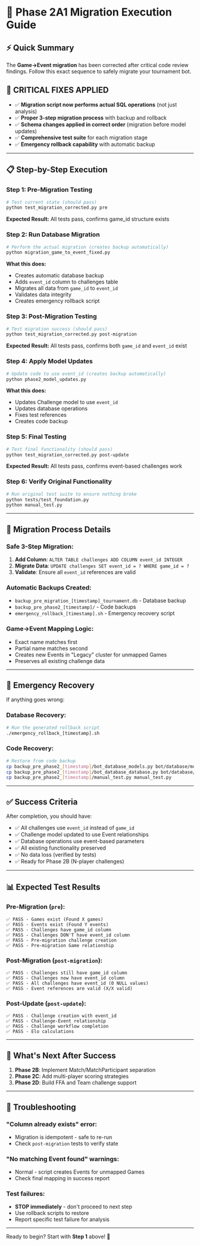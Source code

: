 # 🚀 Phase 2A1 Migration Execution Guide

## ⚡ Quick Summary

The **Game→Event migration** has been corrected after critical code review findings. Follow this exact sequence to safely migrate your tournament bot.

## 🚨 CRITICAL FIXES APPLIED

- ✅ **Migration script now performs actual SQL operations** (not just analysis)
- ✅ **Proper 3-step migration process** with backup and rollback
- ✅ **Schema changes applied in correct order** (migration before model updates)
- ✅ **Comprehensive test suite** for each migration stage
- ✅ **Emergency rollback capability** with automatic backup

---

## 📋 Step-by-Step Execution

### **Step 1: Pre-Migration Testing**
```bash
# Test current state (should pass)
python test_migration_corrected.py pre
```
**Expected Result:** All tests pass, confirms game_id structure exists

### **Step 2: Run Database Migration**
```bash
# Perform the actual migration (creates backup automatically)
python migration_game_to_event_fixed.py
```
**What this does:**
- Creates automatic database backup
- Adds `event_id` column to challenges table
- Migrates all data from `game_id` to `event_id`
- Validates data integrity
- Creates emergency rollback script

### **Step 3: Post-Migration Testing**
```bash
# Test migration success (should pass)
python test_migration_corrected.py post-migration
```
**Expected Result:** All tests pass, confirms both `game_id` and `event_id` exist

### **Step 4: Apply Model Updates**
```bash
# Update code to use event_id (creates backup automatically)
python phase2_model_updates.py
```
**What this does:**
- Updates Challenge model to use `event_id`
- Updates database operations
- Fixes test references
- Creates code backup

### **Step 5: Final Testing**
```bash
# Test final functionality (should pass)
python test_migration_corrected.py post-update
```
**Expected Result:** All tests pass, confirms event-based challenges work

### **Step 6: Verify Original Functionality**
```bash
# Run original test suite to ensure nothing broke
python tests/test_foundation.py
python manual_test.py
```

---

## 🔄 Migration Process Details

### **Safe 3-Step Migration:**
1. **Add Column**: `ALTER TABLE challenges ADD COLUMN event_id INTEGER`
2. **Migrate Data**: `UPDATE challenges SET event_id = ? WHERE game_id = ?`
3. **Validate**: Ensure all `event_id` references are valid

### **Automatic Backups Created:**
- `backup_pre_migration_[timestamp]_tournament.db` - Database backup
- `backup_pre_phase2_[timestamp]/` - Code backups
- `emergency_rollback_[timestamp].sh` - Emergency recovery script

### **Game→Event Mapping Logic:**
- Exact name matches first
- Partial name matches second  
- Creates new Events in "Legacy" cluster for unmapped Games
- Preserves all existing challenge data

---

## 🚨 Emergency Recovery

If anything goes wrong:

### **Database Recovery:**
```bash
# Run the generated rollback script
./emergency_rollback_[timestamp].sh
```

### **Code Recovery:**
```bash
# Restore from code backup
cp backup_pre_phase2_[timestamp]/bot_database_models.py bot/database/models.py
cp backup_pre_phase2_[timestamp]/bot_database_database.py bot/database/database.py
cp backup_pre_phase2_[timestamp]/manual_test.py manual_test.py
```

---

## ✅ Success Criteria

After completion, you should have:

- ✅ All challenges use `event_id` instead of `game_id`
- ✅ Challenge model updated to use Event relationships
- ✅ Database operations use event-based parameters
- ✅ All existing functionality preserved
- ✅ No data loss (verified by tests)
- ✅ Ready for Phase 2B (N-player challenges)

---

## 📊 Expected Test Results

### Pre-Migration (`pre`):
```
✅ PASS - Games exist (Found X games)
✅ PASS - Events exist (Found Y events) 
✅ PASS - Challenges have game_id column
✅ PASS - Challenges DON'T have event_id column
✅ PASS - Pre-migration challenge creation
✅ PASS - Pre-migration Game relationship
```

### Post-Migration (`post-migration`):
```
✅ PASS - Challenges still have game_id column
✅ PASS - Challenges now have event_id column
✅ PASS - All challenges have event_id (0 NULL values)
✅ PASS - Event references are valid (X/X valid)
```

### Post-Update (`post-update`):
```
✅ PASS - Challenge creation with event_id
✅ PASS - Challenge-Event relationship
✅ PASS - Challenge workflow completion
✅ PASS - Elo calculations
```

---

## 🎯 What's Next After Success

1. **Phase 2B**: Implement Match/MatchParticipant separation
2. **Phase 2C**: Add multi-player scoring strategies
3. **Phase 2D**: Build FFA and Team challenge support

---

## 🔧 Troubleshooting

### "Column already exists" error:
- Migration is idempotent - safe to re-run
- Check `post-migration` tests to verify state

### "No matching Event found" warnings:
- Normal - script creates Events for unmapped Games
- Check final mapping in success report

### Test failures:
- **STOP immediately** - don't proceed to next step
- Use rollback scripts to restore
- Report specific test failure for analysis

---

Ready to begin? Start with **Step 1** above! 🚀
